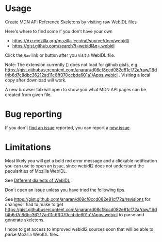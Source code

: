 # Usage

Create MDN API Reference Skeletons by visiting raw WebIDL files

Here's where to find some if you don't have your own

* https://dxr.mozilla.org/mozilla-central/source/dom/webidl/
* https://gist.github.com/search?l=webidl&q=.webidl

Click the `Raw` link or button after you visit a WebIDL file.

Note: The extension currently () does not load for github gists, e.g. https://gist.githubusercontent.com/anaran/d08cf8ccd082e81cf72a/raw/16df4b6d7c8dbc36212ad11c6ff070ccbde601a1/Apps.webidl . Visiting a local copy after download will work.

A new browser tab will open to show you what MDN API pages can be created from given file.

# Bug reporting

If you don't
[find an issue](https://github.com/anaran/webidl2mdn/issues?utf8=%E2%9C%93&q=is%3Aissue+error)
reported, you can report a [new issue](https://github.com/anaran/webidl2mdn/issues).

# Limitations

Most likely you will get a bold red error message and a clickable notification you can use
to open an issue,
since webidl2 does not understand the pecularities of Mozilla WebIDL.

See
[Different dialects of WebIDL](https://developer.mozilla.org/en-US/docs/MDN/Contribute/Howto/Write_an_API_reference/Information_contained_in_a_WebIDL_file#Different_dialects_of_WebIDL)
.

Don't open an issue unless you have tried the following tips.

See
https://gist.github.com/anaran/d08cf8ccd082e81cf72a/revisions
for changes I had to make to get
https://gist.githubusercontent.com/anaran/d08cf8ccd082e81cf72a/raw/16df4b6d7c8dbc36212ad11c6ff070ccbde601a1/Apps.webidl
to parse and generate skeletons.

I hope to get access to improved webidl2 sources soon that will be able to parse Mozilla WebIDL files.

